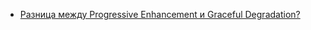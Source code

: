 - [Разница между Progressive Enhancement и Graceful Degradation?](https://youtu.be/rlWgI7AvV18?t=286)